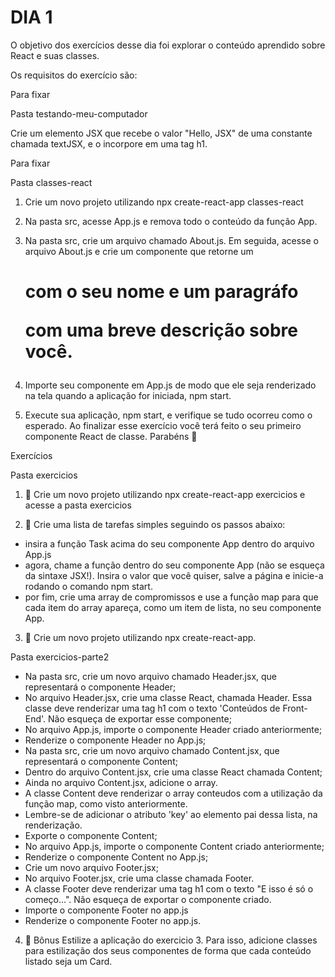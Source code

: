 # DIA 1

O objetivo dos exercícios desse dia foi explorar o conteúdo aprendido sobre React e suas classes.

Os requisitos do exercício são:

Para fixar

Pasta testando-meu-computador

Crie um elemento JSX que recebe o valor "Hello, JSX" de uma constante chamada textJSX, e o incorpore em uma tag h1.

Para fixar

Pasta classes-react

1. Crie um novo projeto utilizando npx create-react-app classes-react

2. Na pasta src, acesse App.js e remova todo o conteúdo da função App.

3. Na pasta src, crie um arquivo chamado About.js. Em seguida, acesse o arquivo About.js e crie um componente que retorne um <h1> com o seu nome e um paragráfo <p> com uma breve descrição sobre você.

4. Importe seu componente em App.js de modo que ele seja renderizado na tela quando a aplicação for iniciada, npm start.

5. Execute sua aplicação, npm start, e verifique se tudo ocorreu como o esperado. Ao finalizar esse exercício você terá feito o seu primeiro componente React de classe. Parabéns 🎉

Exercícios

Pasta exercicios

1. 🚀 Crie um novo projeto utilizando npx create-react-app exercicios e acesse a pasta exercicios

2. 🚀 Crie uma lista de tarefas simples seguindo os passos abaixo:
  * insira a função Task acima do seu componente App dentro do arquivo App.js
  * agora, chame a função dentro do seu componente App (não se esqueça da sintaxe JSX!). Insira o valor que você quiser, salve a página e inicie-a rodando o comando npm start.
  * por fim, crie uma array de compromissos e use a função map para que cada item do array apareça, como um item de lista, no seu componente App.

3. 🚀 Crie um novo projeto utilizando npx create-react-app.

Pasta exercicios-parte2

  * Na pasta src, crie um novo arquivo chamado Header.jsx, que representará o componente Header;
  * No arquivo Header.jsx, crie uma classe React, chamada Header. Essa classe deve renderizar uma tag h1 com o texto 'Conteúdos de Front-End'. Não esqueça de exportar esse componente;
  * No arquivo App.js, importe o componente Header criado anteriormente;
  * Renderize o componente Header no App.js;
  * Na pasta src, crie um novo arquivo chamado Content.jsx, que representará o componente Content;
  * Dentro do arquivo Content.jsx, crie uma classe React chamada Content;
  * Ainda no arquivo Content.jsx, adicione o array.
  * A classe Content deve renderizar o array conteudos com a utilização da função map, como visto anteriormente.
  * Lembre-se de adicionar o atributo 'key' ao elemento pai dessa lista, na renderização.
  * Exporte o componente Content;
  * No arquivo App.js, importe o componente Content criado anteriormente;
  * Renderize o componente Content no App.js;
  * Crie um novo arquivo Footer.jsx;
  * No arquivo Footer.jsx, crie uma classe chamada Footer.
  * A classe Footer deve renderizar uma tag h1 com o texto "E isso é só o começo...". Não esqueça de exportar o componente criado.
  * Importe o componente Footer no app.js
  * Renderize o componente Footer no app.js.

4. 🚀 Bônus Estilize a aplicação do exercicio 3. Para isso, adicione classes para estilização dos seus componentes de forma que cada conteúdo listado seja um Card.
